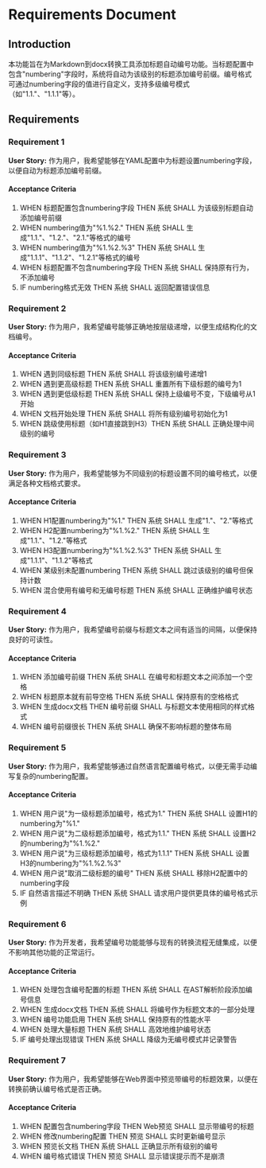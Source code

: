 # Requirements Document

## Introduction

本功能旨在为Markdown到docx转换工具添加标题自动编号功能。当标题配置中包含"numbering"字段时，系统将自动为该级别的标题添加编号前缀。编号格式可通过numbering字段的值进行自定义，支持多级编号模式（如"1.1."、"1.1.1"等）。

## Requirements

### Requirement 1

**User Story:** 作为用户，我希望能够在YAML配置中为标题设置numbering字段，以便自动为标题添加编号前缀。

#### Acceptance Criteria

1. WHEN 标题配置包含numbering字段 THEN 系统 SHALL 为该级别标题自动添加编号前缀
2. WHEN numbering值为"%1.%2." THEN 系统 SHALL 生成"1.1."、"1.2."、"2.1."等格式的编号
3. WHEN numbering值为"%1.%2.%3" THEN 系统 SHALL 生成"1.1.1"、"1.1.2"、"1.2.1"等格式的编号
4. WHEN 标题配置不包含numbering字段 THEN 系统 SHALL 保持原有行为，不添加编号
5. IF numbering格式无效 THEN 系统 SHALL 返回配置错误信息

### Requirement 2

**User Story:** 作为用户，我希望编号能够正确地按层级递增，以便生成结构化的文档编号。

#### Acceptance Criteria

1. WHEN 遇到同级标题 THEN 系统 SHALL 将该级别编号递增1
2. WHEN 遇到更高级标题 THEN 系统 SHALL 重置所有下级标题的编号为1
3. WHEN 遇到更低级标题 THEN 系统 SHALL 保持上级编号不变，下级编号从1开始
4. WHEN 文档开始处理 THEN 系统 SHALL 将所有级别编号初始化为1
5. WHEN 跳级使用标题（如H1直接跳到H3）THEN 系统 SHALL 正确处理中间级别的编号

### Requirement 3

**User Story:** 作为用户，我希望能够为不同级别的标题设置不同的编号格式，以便满足各种文档格式要求。

#### Acceptance Criteria

1. WHEN H1配置numbering为"%1." THEN 系统 SHALL 生成"1."、"2."等格式
2. WHEN H2配置numbering为"%1.%2." THEN 系统 SHALL 生成"1.1."、"1.2."等格式
3. WHEN H3配置numbering为"%1.%2.%3" THEN 系统 SHALL 生成"1.1.1"、"1.1.2"等格式
4. WHEN 某级别未配置numbering THEN 系统 SHALL 跳过该级别的编号但保持计数
5. WHEN 混合使用有编号和无编号标题 THEN 系统 SHALL 正确维护编号状态

### Requirement 4

**User Story:** 作为用户，我希望编号前缀与标题文本之间有适当的间隔，以便保持良好的可读性。

#### Acceptance Criteria

1. WHEN 添加编号前缀 THEN 系统 SHALL 在编号和标题文本之间添加一个空格
2. WHEN 标题原本就有前导空格 THEN 系统 SHALL 保持原有的空格格式
3. WHEN 生成docx文档 THEN 编号前缀 SHALL 与标题文本使用相同的样式格式
4. WHEN 编号前缀很长 THEN 系统 SHALL 确保不影响标题的整体布局

### Requirement 5

**User Story:** 作为用户，我希望能够通过自然语言配置编号格式，以便无需手动编写复杂的numbering配置。

#### Acceptance Criteria

1. WHEN 用户说"为一级标题添加编号，格式为1." THEN 系统 SHALL 设置H1的numbering为"%1."
2. WHEN 用户说"为二级标题添加编号，格式为1.1." THEN 系统 SHALL 设置H2的numbering为"%1.%2."
3. WHEN 用户说"为三级标题添加编号，格式为1.1.1" THEN 系统 SHALL 设置H3的numbering为"%1.%2.%3"
4. WHEN 用户说"取消二级标题的编号" THEN 系统 SHALL 移除H2配置中的numbering字段
5. IF 自然语言描述不明确 THEN 系统 SHALL 请求用户提供更具体的编号格式示例

### Requirement 6

**User Story:** 作为开发者，我希望编号功能能够与现有的转换流程无缝集成，以便不影响其他功能的正常运行。

#### Acceptance Criteria

1. WHEN 处理包含编号配置的标题 THEN 系统 SHALL 在AST解析阶段添加编号信息
2. WHEN 生成docx文档 THEN 系统 SHALL 将编号作为标题文本的一部分处理
3. WHEN 编号功能启用 THEN 系统 SHALL 保持原有的性能水平
4. WHEN 处理大量标题 THEN 系统 SHALL 高效地维护编号状态
5. IF 编号处理出现错误 THEN 系统 SHALL 降级为无编号模式并记录警告

### Requirement 7

**User Story:** 作为用户，我希望能够在Web界面中预览带编号的标题效果，以便在转换前确认编号格式是否正确。

#### Acceptance Criteria

1. WHEN 配置包含numbering字段 THEN Web预览 SHALL 显示带编号的标题
2. WHEN 修改numbering配置 THEN 预览 SHALL 实时更新编号显示
3. WHEN 预览长文档 THEN 系统 SHALL 正确显示所有级别的编号
4. WHEN 编号格式错误 THEN 预览 SHALL 显示错误提示而不是崩溃